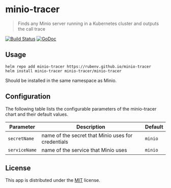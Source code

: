 # minio-tracer

> Finds any Minio server running in a Kubernetes cluster and outputs the call trace

[![Build Status](https://github.com/rubenv/minio-tracer/workflows/Publish/badge.svg)](https://github.com/rubenv/minio-tracer/actions) [![GoDoc](https://godoc.org/github.com/rubenv/minio-tracer?status.png)](https://godoc.org/github.com/rubenv/minio-tracer)

## Usage

```
helm repo add minio-tracer https://rubenv.github.io/minio-tracer
helm install minio-tracer minio-tracer/minio-tracer
```

Should be installed in the same namespace as Minio.

## Configuration

The following table lists the configurable parameters of the minio-tracer chart and their default values.

Parameter | Description | Default
--- | --- | ---
`secretName` | name of the secret that Minio uses for credentials | `minio`
`serviceName` | name of the service that Minio uses | `minio`

## License

This app is distributed under the [MIT](LICENSE) license.
